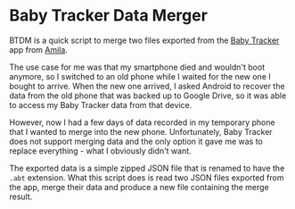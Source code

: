 
# Baby Tracker Data Merger

BTDM is a quick script to merge two files exported from the [Baby Tracker](https://play.google.com/store/apps/details?id=com.amila.parenting&hl=en&gl=US) app from [Amila](https://amila.io).

The use case for me was that my smartphone died and wouldn't boot anymore, so I switched to an old phone while I waited for the new one I bought to arrive. When the new one arrived, I asked Android to recover the data from the old phone that was backed up to Google Drive, so it was able to access my Baby Tracker data from that device.

However, now I had a few days of data recorded in my temporary phone that I wanted to merge into the new phone. Unfortunately, Baby Tracker does not support merging data and the only option it gave me was to replace everything - what I obviously didn't want.

The exported data is a simple zipped JSON file that is renamed to have the `.abt` extension. What this script does is read two JSON files exported from the app, merge their data and produce a new file containing the merge result.
